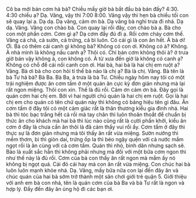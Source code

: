 Cô ba mới bán cơm hả bà? Chiều mấy giờ bà bắt đầu bà bán đấy? 4:30. 4:30 chiều ạ? Dạ. Vâng, vậy thì 7:00 8:00. Vâng vậy thì hẹn bà chiều tối con sẽ quay lại ạ. Dạ dạ. Dạ vâng, cảm ơn bà. Dạ vâng bà nghỉ trưa đi nhá. Dạ dạ. Vâng. Vâng con chào bà. Con quay lại rồi đây, con chào bà ạ. Bà cho con một phần cơm. Cơm gì ạ? Dạ cơm đầy đủ đi ạ. Rồi cơm cháy cơm thế. Vâng cả chả, cả sườn, cả trứng, cả bì luôn. Có cái gì là con ăn hết. À bà ơi! Ơi. Bà có thêm cái canh gì không bà? Không có con ơi. Không có à? Không. À nhà mình là không nấu canh ạ? Thôi có. Chỉ bán cơm không thôi à? ở trưa giờ bán vậy không à, con không có. À từ xưa đến giờ là không có canh ạ? Không có chỗ để cái nồi canh con ơi. Hai bà, hai bà là hai chị em ruột ạ? Vâng. Bà ơi bà cho con hỏi tí thế bà nào là chị ạ? Bà là chị. Vâng. Bà tên là bà Tư hả bà? Bà Ba. Bà Ba, à trưa là bà Tư. Chiều ngày hôm nay tôi có một trải nghiệm được ăn cơm tấm ở một quán ăn cực kỳ đơn giản nhưng mà lại rất ngon miệng. Thôi con xin. Thế là đủ rồi. Cảm ơn cảm ơn bà. Đây gọi là quán cơm hai chị em. Bởi vì hai người chủ quán là hai chị em ruột. Gọi là hai chị em cho quán có tên chứ quán này thì không có bảng hiệu tên gì đâu. Ăn cơm tấm ở đây tôi có một cảm giác rất là thân thương kiểu gia đình nhá. Hai bà thì tóc bạc trắng hết cả rồi mà tay chân thì luôn thoăn thoắt để chuẩn bị thức ăn cho khách mà hai bà thì lúc nào cũng rất là cười phấn khởi, kiểu ăn cơm ở đây là chưa cần ăn thôi là đã cảm thấy vui rồi ấy. Cơm tấm ở đây thì thực sự là đơn giản nhưng mà tôi thấy ăn rất vừa miệng. Sườn nướng thì mềm thơm, bì thì giòn dai, trứng ốp la thì béo ngậy quện với cả nước mắm ngọt rồi là ăn cùng với cả cơm tấm. Quán thì nhỏ, bình dân nhưng sạch sẽ. Bảo là xuất sắc hẳn thì không phải nhưng mà đối với một bữa cơm ngon thì như thế này là đủ rồi. Cơm của bà con thấy ăn rất ngon mà mắm ấy nó không bị ngọt quá. Cái đó cái hay mà con ăn rất vừa miệng. Con chúc hai bà luôn luôn mạnh khỏe nhá. Dạ. Vâng, mấy bữa nữa con lại đến đây ăn và chúc quán của hai bà sớm trở thành một sân chơi giới trẻ quận 5. Giới thiệu với anh em bà con nhá, tên là quán cơm của bà Ba và bà Tư rất là ngon và hợp lý. Đấy đến đây ăn ủng hộ đi các bạn ơi.